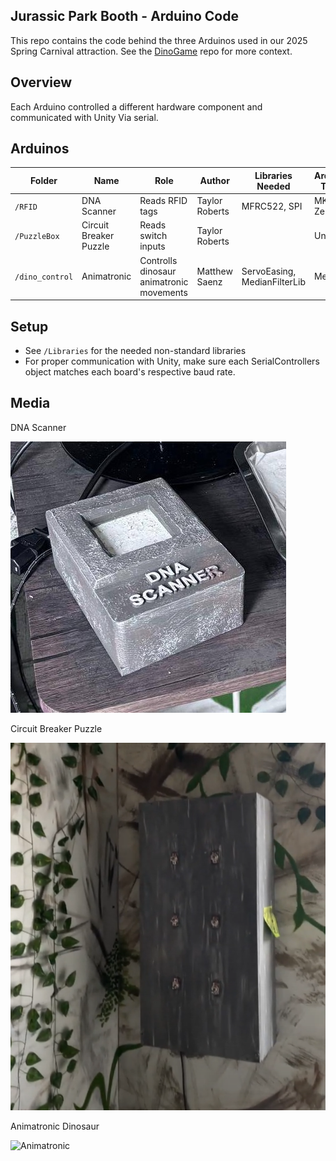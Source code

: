 ## Jurassic Park Booth - Arduino Code
This repo contains the code behind the three Arduinos used in our 2025 Spring Carnival attraction. See the [DinoGame](github.com/p0nk0/DinoGame) repo for more context.

## Overview
Each Arduino controlled a different hardware component and communicated with Unity Via serial.
 
## Arduinos
| Folder | Name | Role | Author | Libraries Needed | Arduino Type |
|---|---|---|---|---|---|
| `/RFID` | DNA Scanner | Reads RFID tags | Taylor Roberts | MFRC522, SPI | MKR Zero |
| `/PuzzleBox` | Circuit Breaker Puzzle | Reads switch inputs | Taylor Roberts | | Uno |
| `/dino_control` | Animatronic | Controlls dinosaur animatronic movements | Matthew Saenz | ServoEasing, MedianFilterLib | Mega |

## Setup
- See `/Libraries` for the needed non-standard libraries
- For proper communication with Unity, make sure each SerialControllers object matches each board's respective baud rate.

## Media
DNA Scanner 

![DNA Scanner](Images/RFID.jpg)

Circuit Breaker Puzzle

![Puzzle Box](Images/PuzzleBox.png)

Animatronic Dinosaur

![Animatronic](Images/Dino.jpg)
